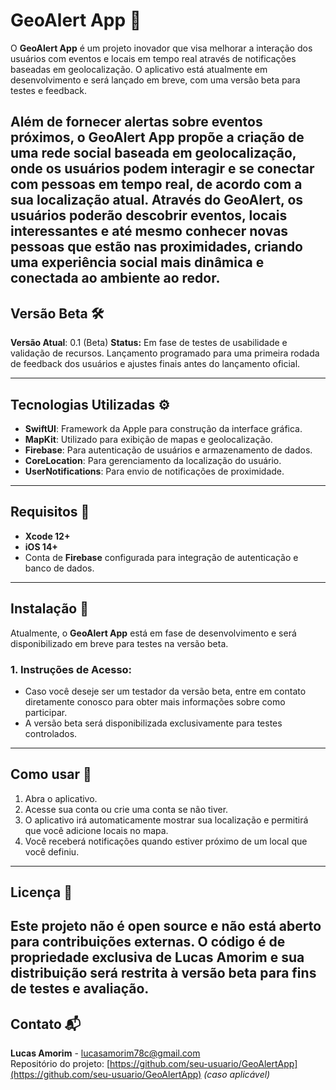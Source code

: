 # GeoAlert App 🚀

O **GeoAlert App** é um projeto inovador que visa melhorar a interação dos usuários com eventos e locais em tempo real através de notificações baseadas em geolocalização. O aplicativo está atualmente em desenvolvimento e será lançado em breve, com uma versão beta para testes e feedback.

Além de fornecer alertas sobre eventos próximos, o GeoAlert App propõe a criação de uma rede social baseada em geolocalização, onde os usuários podem interagir e se conectar com pessoas em tempo real, de acordo com a sua localização atual. Através do GeoAlert, os usuários poderão descobrir eventos, locais interessantes e até mesmo conhecer novas pessoas que estão nas proximidades, criando uma experiência social mais dinâmica e conectada ao ambiente ao redor.
---

## Versão Beta 🛠️

**Versão Atual**: 0.1 (Beta)
**Status:** Em fase de testes de usabilidade e validação de recursos. Lançamento programado para uma primeira rodada de feedback dos usuários e ajustes finais antes do lançamento oficial.

---

## Tecnologias Utilizadas ⚙️

- **SwiftUI**: Framework da Apple para construção da interface gráfica.
- **MapKit**: Utilizado para exibição de mapas e geolocalização.
- **Firebase**: Para autenticação de usuários e armazenamento de dados.
- **CoreLocation**: Para gerenciamento da localização do usuário.
- **UserNotifications**: Para envio de notificações de proximidade.

---

## Requisitos 🚀

- **Xcode 12+**
- **iOS 14+**
- Conta de **Firebase** configurada para integração de autenticação e banco de dados.

---

## Instalação 🔧

Atualmente, o **GeoAlert App** está em fase de desenvolvimento e será disponibilizado em breve para testes na versão beta.

### 1. **Instruções de Acesso**:

- Caso você deseje ser um testador da versão beta, entre em contato diretamente conosco para obter mais informações sobre como participar.
- A versão beta será disponibilizada exclusivamente para testes controlados.

---

## Como usar 📱

1. Abra o aplicativo.
2. Acesse sua conta ou crie uma conta se não tiver.
3. O aplicativo irá automaticamente mostrar sua localização e permitirá que você adicione locais no mapa.
4. Você receberá notificações quando estiver próximo de um local que você definiu.

---

## Licença 📝

Este projeto não é open source e não está aberto para contribuições externas. O código é de propriedade exclusiva de Lucas Amorim e sua distribuição será restrita à versão beta para fins de testes e avaliação.
---

## Contato 📬

**Lucas Amorim** - lucasamorim78c@gmail.com  
Repositório do projeto: [https://github.com/seu-usuario/GeoAlertApp](https://github.com/seu-usuario/GeoAlertApp) *(caso aplicável)*

